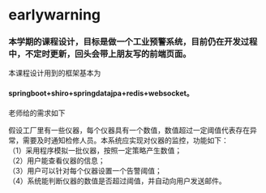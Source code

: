# earlywarning
### 本学期的课程设计，目标是做一个工业预警系统，目前仍在开发过程中，不定时更新，回头会带上朋友写的前端页面。
本课程设计用到的框架基本为  
#### springboot+shiro+springdatajpa+redis+websocket。

老师给的需求如下  

假设工厂里有一些仪器，每个仪器具有一个数值，数值超过一定阈值代表存在异常，需要及时通知检修人员。本系统应实现对仪器的监控，功能如下：  
（1）采用程序模拟一批仪器，按照一定策略产生数值；  
（2）用户能查看仪器的信息；  
（3）用户可以针对每个仪器设置一个告警阈值；  
（4）系统能判断仪器的数值是否超过阈值，并自动向用户发送邮件。  

